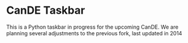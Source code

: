 # CanDE Taskbar
This is a Python taskbar in progress for the upcoming CanDE.
We are planning several adjustments to the previous fork, last updated in 2014
